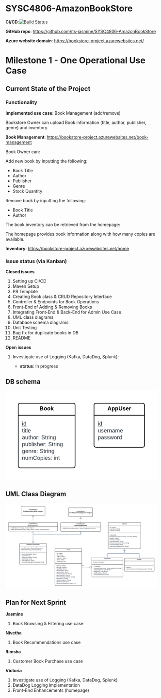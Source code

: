 # SYSC4806-AmazonBookStore

**CI/CD**:[![Build Status](https://github.com/its-jasmine/SYSC4806-AmazonBookStore/actions/workflows/maven.yml/badge.svg)](https://github.com/its-jasmine/SYSC4806-AmazonBookStore/actions)

**GitHub repo**: https://github.com/its-jasmine/SYSC4806-AmazonBookStore

**Azure website domain**: https://bookstore-project.azurewebsites.net/

# Milestone 1 - One Operational Use Case

## Current State of the Project

### Functionality
**Implemented use case**: Book Management (add/remove)

Bookstore Owner can upload Book information (title, author, publisher, genre) and inventory.

**Book Management**: https://bookstore-project.azurewebsites.net/book-management

Book Owner can: 

Add new book by inputting the following:
- Book Title
- Author
- Publisher
- Genre
- Stock Quantity

Remove book by inputting the following:
- Book Title
- Author

The book inventory can be retrieved from the homepage:

The homepage provides book information along with how many copies are available.

**Inventory**: https://bookstore-project.azurewebsites.net/home

### Issue status (via Kanban)
**Closed issues**
1. Setting up CI/CD 
2. Maven Setup
3. PR Template
4. Creating Book class & CRUD Repository Interface
5. Controller & Endpoints for Book Operations
6. Front-End of Adding & Removing Books
7. Integrating Front-End & Back-End for Admin Use Case
8. UML class diagrams
9. Database schema diagrams
10. Unit Testing
11. Bug fix for duplicate books in DB
12. README

**Open issues**
1. Investigate use of Logging (Kafka, DataDog, Splunk): 

   - **status**: In progress


## DB schema
<img src="src/main/resources/diagrams/db-schema-m1.png" alt="Alt text" width="500">

## UML Class Diagram
<img src="src/main/resources/diagrams/class-diagram-m1.png" alt="Alt text" width="500">


## Plan for Next Sprint
**Jasmine**
1. Book Browsing & Filtering use case

**Nivetha**
1. Book Recommendations use case

**Rimsha**
1. Customer Book Purchase use case 

**Victoria**
1. Investigate use of Logging (Kafka, DataDog, Splunk)
2. DataDog Logging Implementation
3. Front-End Enhancements (homepage)


